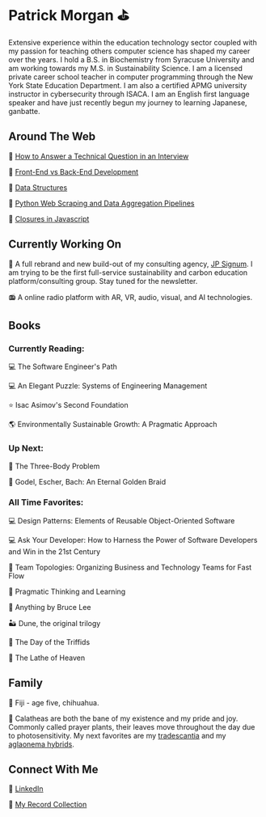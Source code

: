 # Patrick Morgan :golf:

Extensive experience within the education technology sector coupled with my passion for teaching others computer science has shaped my career over the years. I hold a B.S. in Biochemistry from Syracuse University and am working towards my M.S. in Sustainability Science. I am a licensed private career school teacher in computer programming through the New York State Education Department. I am also a certified APMG university instructor in cybersecurity through ISACA. I am an English first language speaker and have just recently begun my journey to learning Japanese, ganbatte.

## Around The Web

:movie_camera: [How to Answer a Technical Question in an Interview](https://www.youtube.com/watch?v=-cGg9G4Bt-o)

:movie_camera: [Front-End vs Back-End Development](https://www.youtube.com/watch?v=9yq62ySFNLw)

:movie_camera: [Data Structures](https://www.youtube.com/watch?v=ubR5hrljb5s)

:snake: [Python Web Scraping and Data Aggregation Pipelines](https://www.jpsignum.com/blog/5c6ba462f909a641d754fe79)

:book: [Closures in Javascript](https://gist.github.com/jp-signum/286e0d618936661b9638ef0eec58f755)

## Currently Working On

:construction: A full rebrand and new build-out of my consulting agency, [JP Signum](https://www.jpsignum.com). I am trying to be the first full-service sustainability and carbon education platform/consulting group. Stay tuned for the newsletter.

:radio: A online radio platform with AR, VR, audio, visual, and AI technologies.

## Books

### Currently Reading:

:computer: The Software Engineer's Path

:computer: An Elegant Puzzle: Systems of Engineering Management

:star: Isac Asimov's Second Foundation

:earth_americas: Environmentally Sustainable Growth: A Pragmatic Approach

### Up Next:

:milky_way: The Three-Body Problem

:brain: Godel, Escher, Bach: An Eternal Golden Braid

### All Time Favorites:

:computer: Design Patterns: Elements of Reusable Object-Oriented Software

:computer: Ask Your Developer: How to Harness the Power of Software Developers and Win in the 21st Century

:information_desk_person: Team Topologies: Organizing Business and Technology Teams for Fast Flow

:brain: Pragmatic Thinking and Learning

:brain: Anything by Bruce Lee

:desert: Dune, the original trilogy

:herb: The Day of the Triffids

:office: The Lathe of Heaven

## Family

:dog: Fiji - age five, chihuahua.

:leaves: Calatheas are both the bane of my existence and my pride and joy. Commonly called prayer plants, their leaves move throughout the day due to photosensitivity.  My next favorites are my [tradescantia](https://www.google.com/search?q=tradescantia&sxsrf=APwXEdejQGz96Mt1aQaFmI30FSP_4uqG9A%3A1688057251014&ei=orWdZLyePJyj5NoPurqDwA4&ved=0ahUKEwi897im9-j_AhWcEVkFHTrdAOgQ4dUDCBA&uact=5&oq=tradescantia&gs_lcp=Cgxnd3Mtd2l6LXNlcnAQAzIHCCMQigUQJzIKCC4QigUQsQMQQzINCC4QgAQQFBCHAhCxAzIOCAAQigUQsQMQgwEQkQIyCAgAEIoFEJECMgoIABCABBAUEIcCMggIABCKBRCRAjIKCC4QigUQsQMQQzIFCC4QgAQyBQgAEIAEOgoIABBHENYEELADOgoIABCKBRCwAxBDOg0IABDkAhDWBBCwAxgBOg8ILhCKBRDIAxCwAxBDGAI6EgguEIoFENQCEMgDELADEEMYAkoECEEYAFC9DFi9DGDmD2gBcAF4AIAB4wGIAeMBkgEDMi0xmAEAoAECoAEBwAEByAET2gEGCAEQARgJ2gEGCAIQARgI&sclient=gws-wiz-serp) and my [aglaonema hybrids](https://www.google.com/search?q=aglaonema+plant&sxsrf=APwXEdeFnKb01swdGlgAIt-_XjL2mM16GA%3A1688057186947&ei=YrWdZLuuOaPl5NoPkrKh6Ag&gs_ssp=eJzj4tTP1TewtMw1rTJg9OJPTM9JzM9LzU1UKMhJzCsBAHazCQs&oq=aglaonema&gs_lcp=Cgxnd3Mtd2l6LXNlcnAQARgAMgcILhCKBRAnMgcIIxCKBRAnMg0IABCABBAUEIcCELEDMggIABCABBCxAzIICAAQgAQQsQMyBwgAEIoFEEMyBwgAEIoFEEMyCAgAEIAEELEDMgUIABCABDIFCAAQgAQyEwguEIoFEJcFENwEEN4EEN8EGAM6BAgAEEc6CggAEEcQ1gQQsAM6CggAEIoFELADEEM6DQgAEOQCENYEELADGAE6DwguEIoFEMgDELADEEMYAjoSCC4QigUQ1AIQyAMQsAMQQxgCSgQIQRgAUOreA1jq3gNg7OoDaANwAngAgAG6AYgBugGSAQMwLjGYAQCgAQHAAQHIARPaAQYIARABGAnaAQYIAhABGAjaAQYIAxABGBQ&sclient=gws-wiz-serp).

## Connect With Me

:link: [LinkedIn](https://www.linkedin.com/in/pjmorgan)

:musical_note: [My Record Collection](https://www.discogs.com/user/james_shizaru/collection)
